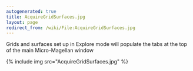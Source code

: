 ```yaml
---
autogenerated: true
title: AcquireGridSurfaces.jpg
layout: page
redirect_from: /wiki/File:AcquireGridSurfaces.jpg
---
```


Grids and surfaces set up in Explore mode will populate the tabs at the
top of the main Micro-Magellan window

{% include img src="AcquireGridSurfaces.jpg" %}
